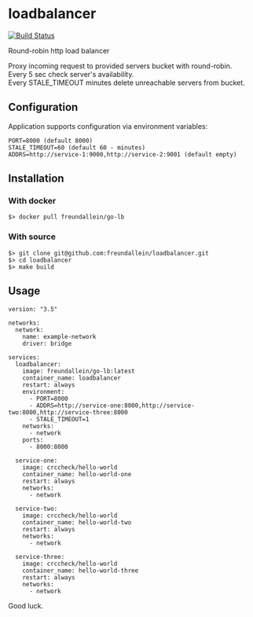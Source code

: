 # loadbalancer
[![Build Status](https://travis-ci.org/freundallein/loadbalancer.svg?branch=master)](https://travis-ci.org/freundallein/loadbalancer)  

Round-robin http load balancer

Proxy incoming request to provided servers bucket with round-robin.  
Every 5 sec check server's availability.  
Every STALE_TIMEOUT minutes delete unreachable servers from bucket.


## Configuration
Application supports configuration via environment variables:
```
PORT=8000 (default 8000)
STALE_TIMEOUT=60 (default 60 - minutes)
ADDRS=http://service-1:9000,http://service-2:9001 (default empty)
```
## Installation
### With docker  
```
$> docker pull freundallein/go-lb
```
### With source
```
$> git clone git@github.com:freundallein/loadbalancer.git
$> cd loadbalancer
$> make build
```

## Usage

```
version: "3.5"

networks:
  network:
    name: example-network
    driver: bridge

services:
  loadbalancer:
    image: freundallein/go-lb:latest
    container_name: loadbalancer
    restart: always
    environment: 
      - PORT=8000
      - ADDRS=http://service-one:8000,http://service-two:8000,http://service-three:8000
      - STALE_TIMEOUT=1
    networks: 
      - network
    ports:
      - 8000:8000

  service-one:
    image: crccheck/hello-world
    container_name: hello-world-one
    restart: always
    networks: 
      - network

  service-two:
    image: crccheck/hello-world
    container_name: hello-world-two
    restart: always
    networks: 
      - network

  service-three:
    image: crccheck/hello-world
    container_name: hello-world-three
    restart: always
    networks: 
      - network

```

Good luck.